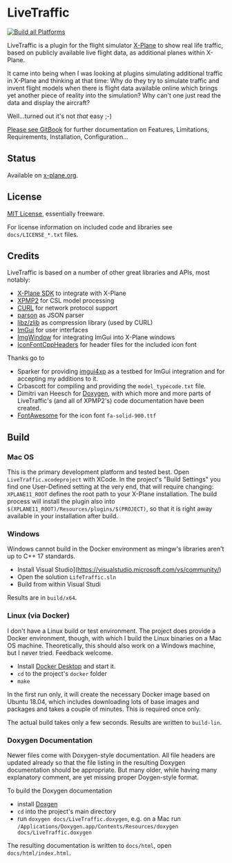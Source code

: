 # LiveTraffic

[![Build all Platforms](https://github.com/TwinFan/LiveTraffic/actions/workflows/build.yml/badge.svg)](https://github.com/TwinFan/LiveTraffic/actions/workflows/build.yml)

LiveTraffic is a plugin for the flight simulator [X-Plane](https://www.x-plane.com) to show real life traffic, based on publicly available live flight data, as additional planes within X-Plane.

It came into being when I was looking at plugins simulating additional traffic in X-Plane and thinking at that time: Why do they try to simulate traffic and invent flight models when there is flight data available online which brings yet another piece of reality into the simulation? Why can't one just read the data and display the aircraft?

Well...turned out it's not *that* easy ;-)

[Please see GitBook](https://twinfan.gitbook.io/livetraffic/) for further documentation on Features, Limitations, Requirements, Installation, Configuration...

## Status
Available on [x-plane.org](https://forums.x-plane.org/index.php?/files/file/49749-livetraffic/).

## License
[MIT License](https://github.com/TwinFan/LiveTraffic/blob/master/LICENSE), essentially freeware.

For license information on included code and libraries see `docs/LICENSE_*.txt` files.

## Credits
LiveTraffic is based on a number of other great libraries and APIs, most notably:
- [X-Plane SDK](https://developer.x-plane.com/sdk/plugin-sdk-documents/) to integrate with X-Plane
- [XPMP2](https://github.com/TwinFan/XPMP2) for CSL model processing
- [CURL](https://curl.haxx.se/libcurl/) for network protocol support
- [parson](https://github.com/kgabis/parson) as JSON parser
- [libz/zlib](https://zlib.net) as compression library (used by CURL)
- [ImGui](https://github.com/ocornut/imgui) for user interfaces
- [ImgWindow](https://github.com/xsquawkbox/xsb_public) for integrating ImGui into X-Plane windows
- [IconFontCppHeaders](https://github.com/juliettef/IconFontCppHeaders) for header files for the included icon font

Thanks go to
- Sparker for providing [imgui4xp](https://github.com/sparker256/imgui4xp)
  as a testbed for ImGui integration and for accepting my additions to it.
- Crbascott for compiling and providing the `model_typecode.txt` file.
- Dimitri van Heesch for [Doxygen](https://www.doxygen.nl/), with which more and more
  parts of LiveTraffic's (and all of XPMP2's) code documentation have been created. 
- [FontAwesome](https://fontawesome.com/icons?d=gallery&s=solid&m=free)
  for the icon font `fa-solid-900.ttf`

## Build

### Mac OS

This is the primary development platform and tested best. Open `LiveTraffic.xcodeproject`
with XCode. In the project's "Build Settings" you find one User-Defined setting at the very end,
that will require changing: `XPLANE11_ROOT` defines the root path to your X-Plane installation. 
The build process will install the plugin also into `$(XPLANE11_ROOT)/Resources/plugins/$(PROJECT)`,
so that it is right away available in your installation after build.

### Windows

Windows cannot build in the Docker environment as mingw's libraries aren't up to C++ 17 standards.
- Install Visual Studio](https://visualstudio.microsoft.com/vs/community/)
- Open the solution `LifeTraffic.sln`
- Build from within Visual Studi

Results are in `build/x64`.

### Linux (via Docker)

I don't have a Linux build or test environment. The project does provide a Docker environment,
though, with which I build the Linux binaries on a Mac OS machine. Theoretically,
this should also work on a Windows machine, but I never tried. Feedback welcome.

- Install [Docker Desktop](https://www.docker.com/products/docker-desktop) and start it.
- `cd` to the project's `docker` folder
- `make`

In the first run only, it will create the necessary Docker image based on Ubuntu 18.04,
which includes downloading lots of base images and packages and takes a couple
of minutes. This is required once only.

The actual build takes only a few seconds. Results are written to `build-lin`.

### Doxygen Documentation

Newer files come with Doxygen-style documentation. All file headers are updated already
so that the file listing in the resulting Doxygen documentation should be appropriate.
But many older, while having many explanatory comment, are yet missing
proper Doygen-style format.

To build the Doxygen documentation
- install [Doxgen](http://www.doxygen.nl/download.html)
- `cd` into the project's main directory
- run `doxygen docs/LiveTraffic.doxygen`, e.g. on a Mac run
`/Applications/Doxygen.app/Contents/Resources/doxygen docs/LiveTraffic.doxygen`

The resulting documentation is written to `docs/html`, open `docs/html/index.html`.
